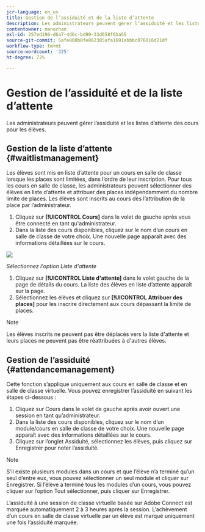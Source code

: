 ```yaml
---
jcr-language: en_us
title: Gestion de l’assiduité et de la liste d’attente
description: Les administrateurs peuvent gérer l’assiduité et les listes d’attente des cours pour les élèves.
contentowner: manochan
exl-id: 257ed196-d6a7-4d6c-bd90-33d658f6ba55
source-git-commit: 5afe808b0fe862385afa1691abbbc076016d21df
workflow-type: tm+mt
source-wordcount: '325'
ht-degree: 72%

---
```


# Gestion de l’assiduité et de la liste d’attente

Les administrateurs peuvent gérer l’assiduité et les listes d’attente des cours pour les élèves.

## Gestion de la liste d’attente {#waitlistmanagement}

Les élèves sont mis en liste d’attente pour un cours en salle de classe lorsque les places sont limitées, dans l’ordre de leur inscription. Pour tous les cours en salle de classe, les administrateurs peuvent sélectionner des élèves en liste d’attente et attribuer des places indépendamment du nombre limite de places. Les élèves sont inscrits au cours dès l’attribution de la place par l’administrateur.

1. Cliquez sur **[!UICONTROL Cours]** dans le volet de gauche après vous être connecté en tant qu&#39;administrateur.
1. Dans la liste des cours disponibles, cliquez sur le nom d’un cours en salle de classe de votre choix. Une nouvelle page apparaît avec des informations détaillées sur le cours.

![](assets/waitlist-and-attendance-mgmnt.png)

*Sélectionnez l&#39;option Liste d&#39;attente*

1. Cliquez sur **[!UICONTROL Liste d&#39;attente]** dans le volet gauche de la page de détails du cours. La liste des élèves en liste d’attente apparaît sur la page.
1. Sélectionnez les élèves et cliquez sur **[!UICONTROL Attribuer des places]** pour les inscrire directement aux cours dépassant la limite de places.

>[!NOTE]
>
>Les élèves inscrits ne peuvent pas être déplacés vers la liste d&#39;attente et leurs places ne peuvent pas être réattribuées à d&#39;autres élèves.

## Gestion de l’assiduité {#attendancemanagement}

Cette fonction s’applique uniquement aux cours en salle de classe et en salle de classe virtuelle. Vous pouvez enregistrer l’assiduité en suivant les étapes ci-dessous :

1. Cliquez sur Cours dans le volet de gauche après avoir ouvert une session en tant qu’administrateur.
1. Dans la liste des cours disponibles, cliquez sur le nom d’un module/cours en salle de classe de votre choix. Une nouvelle page apparaît avec des informations détaillées sur le cours.
1. Cliquez sur l’onglet Assiduité, sélectionnez les élèves, puis cliquez sur Enregistrer pour noter l’assiduité.

>[!NOTE]
>
>S’il existe plusieurs modules dans un cours et que l’élève n’a terminé qu’un seul d’entre eux, vous pouvez sélectionner un seul module et cliquer sur Enregistrer. Si l’élève a terminé tous les modules d’un cours, vous pouvez cliquer sur l’option Tout sélectionner, puis cliquer sur Enregistrer.

L’assiduité à une session de classe virtuelle basée sur Adobe Connect est marquée automatiquement 2 à 3 heures après la session. L’achèvement d’un cours en salle de classe virtuelle par un élève est marqué uniquement une fois l’assiduité marquée.
